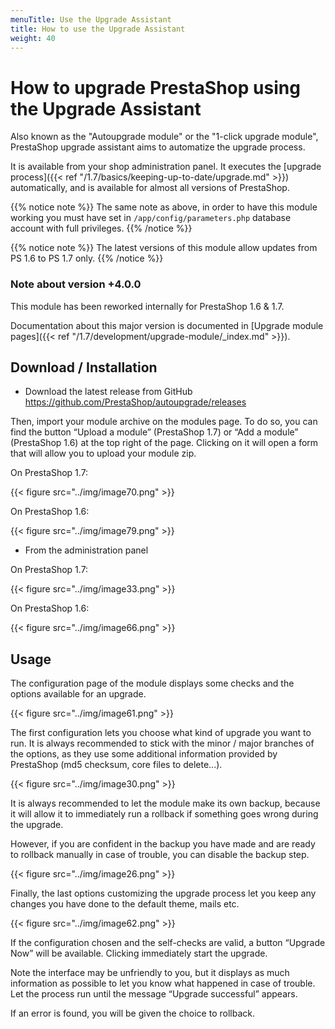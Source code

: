 ```yaml
---
menuTitle: Use the Upgrade Assistant
title: How to use the Upgrade Assistant
weight: 40
---
```


# How to upgrade PrestaShop using the Upgrade Assistant

Also known as the "Autoupgrade module" or the "1-click upgrade module", PrestaShop upgrade assistant aims to automatize the upgrade process.

It is available from your shop administration panel. It executes the [upgrade process]({{< ref "/1.7/basics/keeping-up-to-date/upgrade.md" >}}) automatically, and is available for almost all versions of PrestaShop.

{{% notice note %}}
The same note as above, in order to have this module working you must have set in `/app/config/parameters.php` database account with full privileges.
{{% /notice %}}

{{% notice note %}}
The latest versions of this module allow updates from PS 1.6 to PS 1.7 only.
{{% /notice %}}

### Note about version +4.0.0

This module has been reworked internally for PrestaShop 1.6 & 1.7.

Documentation about this major version is documented in [Upgrade module pages]({{< ref "/1.7/development/upgrade-module/_index.md" >}}).

## Download / Installation

- Download the latest release from GitHub https://github.com/PrestaShop/autoupgrade/releases

Then, import your module archive on the modules page. To do so, you can find the button “Upload a module” (PrestaShop 1.7) or “Add a module”
(PrestaShop 1.6) at the top right of the page. Clicking on it will open a form that will allow you to upload your module zip.

On PrestaShop 1.7:

{{< figure src="../img/image70.png" >}}

On PrestaShop 1.6:

{{< figure src="../img/image79.png" >}}

- From the administration panel

On PrestaShop 1.7:

{{< figure src="../img/image33.png" >}}

On PrestaShop 1.6:

{{< figure src="../img/image66.png" >}}

## Usage

The configuration page of the module displays some checks and the options available for an upgrade.

{{< figure src="../img/image61.png" >}}

The first configuration lets you choose what kind of upgrade you want to run. It is always recommended to stick with the minor / major branches of the options, as they use some additional information provided by PrestaShop (md5 checksum, core files to delete...).

{{< figure src="../img/image30.png" >}}

It is always recommended to let the module make its own backup, because it will allow it to immediately run a rollback if something goes wrong during the upgrade.

However, if you are confident in the backup you have made and are ready to rollback manually in case of trouble, you can disable the backup step.

{{< figure src="../img/image26.png" >}}

Finally, the last options customizing the upgrade process let you keep any changes you have done to the default theme, mails etc.

{{< figure src="../img/image62.png" >}}

If the configuration chosen and the self-checks are valid, a button “Upgrade Now” will be available. Clicking immediately start the upgrade.

Note the interface may be unfriendly to you, but it displays as much information as possible to let you know what happened in case of trouble. Let the process run until the message “Upgrade successful” appears.

If an error is found, you will be given the choice to rollback.
